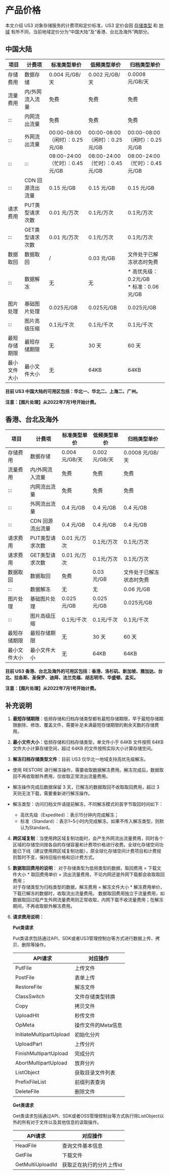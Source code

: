 

# 产品价格

本文介绍 US3 对象存储服务的计费项和定价标准，US3 定价会因 [存储类型](/ufile/introduction/storage_type) 和 [地域](/ufile/introduction/region) 有所不同，当前地域定价分为“中国大陆”及“香港、台北及海外”两部分。

## 中国大陆

| 项目     | 计费项    | 标准类型单价    | 低频类型单价    | 归档类型单价    |
| ------  | --------- | ----------- | -----------    | ---------- |
| 存储费用   | 数据存储      | 0.004 元/GB/天              | 0.002 元/GB/天              | 0.0008 元/GB/天               |
| 流量费用   | 内/外网流入流量  | 免费                       | 免费                       | 免费                       |
| :::    | 内网流出流量    | 免费                       | 免费                       | 免费                       |
| :::    | 外网流出流量    | 00:00-08:00（闲时）：0.25 元/GB | 00:00-08:00（闲时）：0.25 元/GB | 00:00-08:00（闲时）：0.25 元/GB |
| :::    | :::       | 08:00-24:00（忙时）：0.45 元/GB | 08:00-24:00（忙时）：0.45 元/GB | 08:00-24:00（忙时）：0.45 元/GB |
| :::    | CDN 回源流出流量 | 0.15 元/GB                 | 0.15 元/GB                 | 0.15 元/GB                 |
| 请求费用  | PUT类型请求次数   | 0.01 元/万次               | 0.1元/万次                 | 0.1元/万次                 |
| :::   | GET类型请求次数   | 0.01 元/万次               | 0.1元/万次                 | 0.1元/万次                 |
|  数据取回   | 数据取回      | /                       | 0.03 元/GB                 | 文件处于已解冻状态时免费                 |
| :::    | 数据解冻      | 无                       | 无                 | * 高优先级：0.2元/GB<br>* 标准：0.06 元/GB  |
| 图片处理 | 基础图片处理    | 0.025元/GB                       |   0.025元/GB                    |0.025元/GB                                    |
| :::  | 图片高级压缩    | 0.1元/千次                       |   0.1元/千次         |0.1元/千次|
| 最短存储期限 | 最短存储期限    | 无                        | 30 天                      | 60 天                      |
| 最小文件大小 | 最小文件大小    | 无                        | 64KB                      | 64KB                      |

**目前 US3 中国大陆的可用区包括：华北一、华北二、上海二、广州。**<br>

**注意：【图片处理】从2022年7月1号开始计费。**

## 香港、台北及海外

| 项目     | 计费项    | 标准类型单价    | 低频类型单价    | 归档类型单价    |
| ------ | --------- | ----------- | -----------  | ---------- |
| 存储费用   | 数据存储      | 0.004 元/GB/天 | 0.002 元/GB/天 | 0.0008 元/GB/天 |
| 流量费用   | 内/外网流入流量  | 免费          | 免费          | 免费         |
| :::    | 内网流出流量    | 免费          | 免费          | 免费         |
| :::    | 外网流出流量    | 0.4 元/GB     | 0.4 元/GB     | 0.4 元/GB    |
| :::    | CDN 回源流出流量 | 0.4 元/GB     | 0.4 元/GB     | 0.4 元/GB    |
| 请求费用  | PUT类型请求次数   | 0.01 元/万次               | 0.1元/万次                 | 0.1元/万次                 |
| 请求费用  | GET类型请求次数   | 0.01 元/万次               | 0.1元/万次                 | 0.1元/万次     |
| 数据取回   | 数据取回      | 免费                       | 0.03 元/GB                 | 文件处于已解冻状态时免费                 |
| :::    | 数据解冻      | 无                       | 无                 | 0.06 元/GB                |
| 图片处理 | 基础图片处理    | 0.025元/GB                       |   0.025元/GB                    |0.025元/GB                                    |
| :::  | 图片高级压缩    | 0.1元/千次                       |   0.1元/千次         |0.1元/千次|
| 最短存储期限 | 最短存储期限    | 无           | 30 天         | 60 天        |
| 最小文件大小 | 最小文件大小    | 无           | 64KB         | 64KB        |

**目前 US3 香港、台北及海外的可用区包括：香港、洛杉矶、新加坡、雅加达、台北、拉各斯、圣保罗、迪拜、法兰克福、胡志明市、华盛顿、孟买。**

**注意：【图片处理】从2022年7月1号开始计费。**
## 补充说明

1. **最短存储期限**：低频存储和归档存储类型都有最短存储期限，早于最短存储期限删除、修改、覆盖文件，需要补足未满最短存储期限的剩余天数的存储费用。 

2. **最小文件大小**：低频存储和归档存储类型，单文件小于 64KB 文件按照 64KB 文件大小计算存储空间，超过 64KB 的文件按照实际大小计算存储空间。

3. **解冻归档存储类型文件**：目前 US3 仅华北一地域支持高优先级解冻。
- 使用 RESTORE 进行解冻操作，需要收取数据解冻费用。解冻完成后，数据取回不再收取额外费用，仅收取正常流出流量费用。
- 解冻操作完成后数据保留 3 天，已解冻的数据取回不收取取回费用，超过 3 天则无法下载，需要重新进行解冻操作。
- 解冻类型：访问归档文件请提前解冻，不同解冻模式的首字节取回时间如下：

   - 高优先级（Expedited）：表示15分钟内完成解冻；
   - 标准（Standard）：表示1~5小时内完成解冻。如果不传入解冻类型，则默认为Standard。

4. **跨区域复制**：当使用跨区域复制功能时，会产生外网流出流量费用，同时各个区域的存储空间按各自的存储容量和计费项价格进行收费。全球化存储空间功能已下线（建议使用跨区域复制功能），原全球化存储空间计费项目和计费规则暂时不变，保持旧版价格和旧计费方式。

5. **数据取回费用的说明**：
   对于存储类型为低频类型的数据，取回费用 = 下载文件大小 * 取回费用单价 + 流出流量费用，不论内网还是外网下载都会收取取回费用；   
   对于存储类型为归档类型的数据，解冻费用 = 解冻文件大小 * 解冻费用单价，下载已解冻的数据时，收取流出流量费用。
   数据取回费用独立于流量费用，如数据取回过程产生外网流量费用则正常收取，内网下载不收流量费用；在解冻期间，不再收取额外解冻费用。

6. **请求费用说明**：

   **Put类请求**

   Put类请求包括通过API、SDK或者US3管理控制台等方式进行数据上传、拷贝、删除等操作。 

   | API请求                 | 对应操作           |
   | ----------------------- | ------------------ |
   | PutFile                 | 上传文件           |
   | PostFile                | 表单上传           |
   | RestoreFile             | 解冻文件           |
   | ClassSwitch             | 文件存储类型转换   |
   | Copy                    | 拷贝文件           |
   | UploadHit               | 秒传文件           |
   | OpMeta                  | 操作文件的Meta信息 |
   | InitiateMultipartUpload | 初始化分片         |
   | UploadPart              | 上传分片           |
   | FinishMultipartUpload   | 完成分片           |
   | AbortMultipartUpload    | 放弃分片           |
   | ListObject              | 获取目录文件列表   |
   | PrefixFileList          | 前缀列表查询       |
   | DeleteFile              | 删除文件           |

   **Get类请求**

   Get类请求包括通过API、SDK或者OSS管理控制台等方式执行除ListObject以外的所有对于文件以及其他信息的读取操作。

   | API请求          | 对应操作                 |
   | ---------------- | ------------------------ |
   | HeadFile         | 查询文件基本信息         |
   | GetFile          | 下载文件                 |
   | GetMultiUploadId | 获取正在执行的分片上传id |
